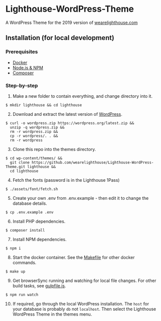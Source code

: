 # Lighthouse-WordPress-Theme

A WordPress Theme for the 2019 version of [wearelighthouse.com](https://wearelighthouse.com/)


## Installation (for local development)

### Prerequisites

- [Docker](https://www.docker.com/get-started)
- [Node.js & NPM](https://nodejs.org/en/)
- [Composer](https://getcomposer.org/)


### Step-by-step

1. Make a new folder to contain everything, and change directory into it.
```
$ mkdir lighthouse && cd lighthouse
```

2. Download and extract the latest version of [WordPress](https://wordpress.org/download/).
```
$ curl -o wordpress.zip https://wordpress.org/latest.zip &&
  unzip -q wordpress.zip &&
  rm -r wordpress.zip &&
  cp -r wordpress/. . &&
  rm -r wordpress
```

3. Clone this repo into the themes directory.
```
$ cd wp-content/themes/ &&
  git clone https://github.com/wearelighthouse/Lighthouse-WordPress-Theme.git lighthouse &&
  cd lighthouse
```

4. Fetch the fonts (password is in the Lighthouse 1Pass)
```
$ ./assets/font/fetch.sh
```

5. Create your own .env from .env.example - then edit it to change the database details.
```
$ cp .env.example .env
```

6. Install PHP dependencies.
```
$ composer install
```

7. Install NPM dependencies.
```
$ npm i
```

8. Start the docker container. See the [Makefile](/Makefile) for other docker commands.
```
$ make up
```

9. Get browserSync running and watching for local file changes. For other build tasks, see [gulpfile.js](/gulpfile.js).
```
$ npm run watch
```

10. If required, go through the local WordPress installation. The `host` for your database is probably `db` not `localhost`. Then select the Lighthouse WordPress Theme in the themes menu.
